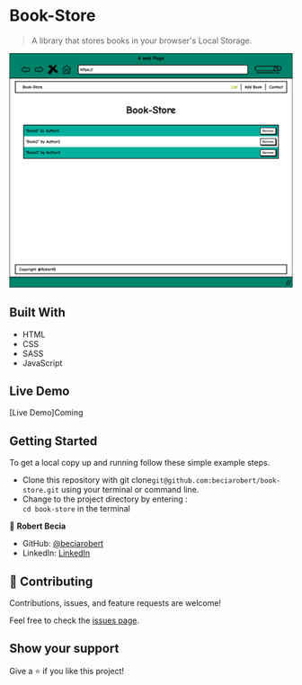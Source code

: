 
# Book-Store

> A library that stores books in your browser's Local Storage.

![screenshot](./screenshot.png)

## Built With

- HTML
- CSS
- SASS
- JavaScript
## Live Demo

[Live Demo]Coming

## Getting Started

To get a local copy up and running follow these simple example steps.

- Clone this repository with git clone```git@github.com:beciarobert/book-store.git``` using your terminal or command line.
- Change to the project directory by entering : <br>
```cd book-store``` in the terminal

👤 **Robert Becia**

- GitHub: [@beciarobert](https://github.com/beciarobert)
- LinkedIn: [LinkedIn](https://www.linkedin.com/in/robert-becia-10045b1b4/)


## 🤝 Contributing

Contributions, issues, and feature requests are welcome!

Feel free to check the [issues page](../../issues/).

## Show your support

Give a ⭐️ if you like this project!


